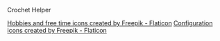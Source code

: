 Crochet Helper

<a href="https://www.flaticon.com/free-icons/hobbies-and-free-time" title="hobbies and free time icons">Hobbies and free time icons created by 
Freepik - Flaticon</a>
<a href="https://www.flaticon.com/free-icons/configuration" title="configuration icons">Configuration icons created by Freepik - Flaticon</a>
